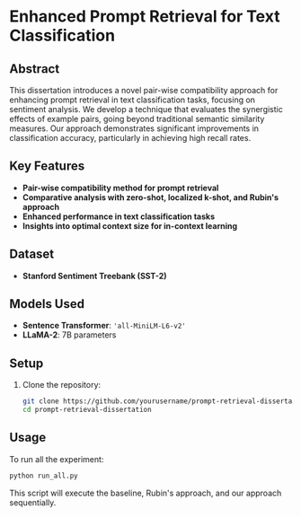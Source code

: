 # Enhanced Prompt Retrieval for Text Classification

## Abstract
This dissertation introduces a novel pair-wise compatibility approach for enhancing prompt retrieval in text classification tasks, focusing on sentiment analysis. We develop a technique that evaluates the synergistic effects of example pairs, going beyond traditional semantic similarity measures. Our approach demonstrates significant improvements in classification accuracy, particularly in achieving high recall rates.

## Key Features
- **Pair-wise compatibility method for prompt retrieval**
- **Comparative analysis with zero-shot, localized k-shot, and Rubin's approach**
- **Enhanced performance in text classification tasks**
- **Insights into optimal context size for in-context learning**

## Dataset
- **Stanford Sentiment Treebank (SST-2)**

## Models Used
- **Sentence Transformer**: `'all-MiniLM-L6-v2'`
- **LLaMA-2**: 7B parameters

## Setup

1. Clone the repository:
   ```bash
   git clone https://github.com/yourusername/prompt-retrieval-dissertation.git
   cd prompt-retrieval-dissertation

## Usage
To run all the experiment:
```bash
python run_all.py
```
This script will execute the baseline, Rubin's approach, and our approach sequentially.
